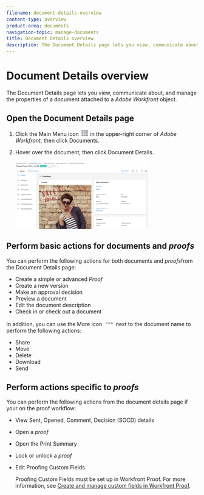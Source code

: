 ```yaml
---
filename: document-details-overview
content-type: overview
product-area: documents
navigation-topic: manage-documents
title: Document Details overview
description: The Document Details page lets you view, communicate about, and manage the properties of a document attached to a Adobe Workfront object.
---
```


# Document Details overview

The Document Details page lets you view, communicate about, and manage the properties of a document attached to a *Adobe Workfront* object.

## Open the Document Details page

<ol> 
 <li value="1">Click the <span class="bold">Main Menu</span> icon <img src="assets/main-menu-icon.png"> in the upper-right corner of <em>Adobe Workfront</em>, then click <span class="bold">Documents</span>.</li> 
 <li value="2"> <p>Hover over the document, then click <span class="bold">Document Details</span>.</p> <p> <img src="assets/document-details-350x179.png" style="width: 350;height: 179;"> </p> </li> 
</ol>

## Perform basic actions for documents and *proofs*

You can perform the following actions for both documents and *proofs*from the Document Details page:

* Create a simple or advanced *Proof*
* Create a new version
* Make an approval decision
* Preview a document
* Edit the document description
* Check in or check out a document

In addition, you can use the More icon ![](assets/more-icon.png) next to the document name to perform the following actions:

* Share
* Move
* Delete
* Download
* Send

## Perform actions specific to *proofs*

You can perform the following actions from the document details page if your on the proof workflow:

* View Sent, Opened, Comment, Decision (SOCD) details
* Open a *proof*
* Open the Print Summary
* Lock or unlock a *proof*
* Edit Proofing Custom Fields

  Proofing Custom Fields must be set up in Workfront Proof. For more information, see [Create and manage custom fields in Workfront Proof](../../workfront-proof/wp-acct-admin/account-settings/create-and-manage-custom-fields.md).


